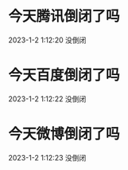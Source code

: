 # 今天腾讯倒闭了吗

2023-1-2 1:12:20 没倒闭

# 今天百度倒闭了吗

2023-1-2 1:12:22 没倒闭

# 今天微博倒闭了吗

2023-1-2 1:12:23 没倒闭

